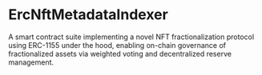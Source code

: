 # ErcNftMetadataIndexer
A smart contract suite implementing a novel NFT fractionalization protocol using ERC-1155 under the hood, enabling on-chain governance of fractionalized assets via weighted voting and decentralized reserve management.
